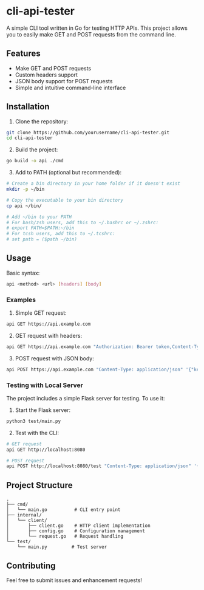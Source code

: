 # cli-api-tester

A simple CLI tool written in Go for testing HTTP APIs. This project allows you to easily make GET and POST requests from the command line.

## Features

- Make GET and POST requests
- Custom headers support
- JSON body support for POST requests
- Simple and intuitive command-line interface

## Installation

1. Clone the repository:
```bash
git clone https://github.com/yourusername/cli-api-tester.git
cd cli-api-tester
```

2. Build the project:
```bash
go build -o api ./cmd
```

3. Add to PATH (optional but recommended):
```bash
# Create a bin directory in your home folder if it doesn't exist
mkdir -p ~/bin

# Copy the executable to your bin directory
cp api ~/bin/

# Add ~/bin to your PATH
# For bash/zsh users, add this to ~/.bashrc or ~/.zshrc:
# export PATH=$PATH:~/bin
# For tcsh users, add this to ~/.tcshrc:
# set path = ($path ~/bin)
```

## Usage

Basic syntax:
```bash
api <method> <url> [headers] [body]
```

### Examples

1. Simple GET request:
```bash
api GET https://api.example.com
```

2. GET request with headers:
```bash
api GET https://api.example.com "Authorization: Bearer token,Content-Type: application/json"
```

3. POST request with JSON body:
```bash
api POST https://api.example.com "Content-Type: application/json" '{"key": "value"}'
```

### Testing with Local Server

The project includes a simple Flask server for testing. To use it:

1. Start the Flask server:
```bash
python3 test/main.py
```

2. Test with the CLI:
```bash
# GET request
api GET http://localhost:8080

# POST request
api POST http://localhost:8080/test "Content-Type: application/json" '{"message": "Hello"}'
```

## Project Structure

```
.
├── cmd/
│   └── main.go          # CLI entry point
├── internal/
│   └── client/
│       ├── client.go    # HTTP client implementation
│       ├── config.go    # Configuration management
│       └── request.go   # Request handling
└── test/
    └── main.py         # Test server
```

## Contributing

Feel free to submit issues and enhancement requests! 
